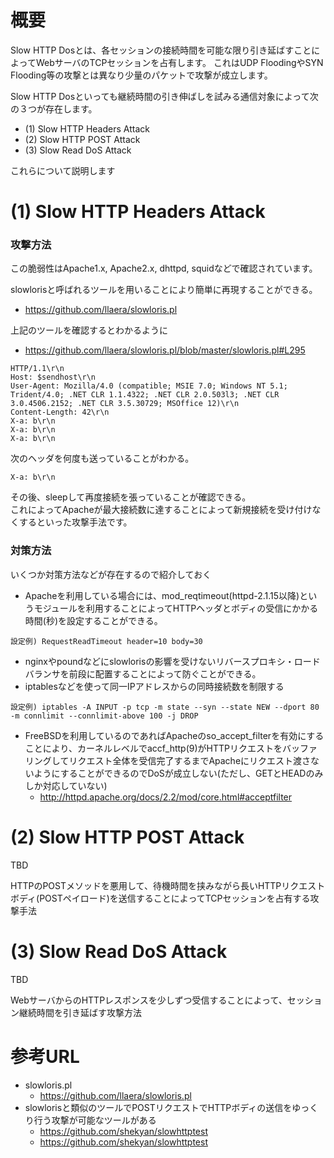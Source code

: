 # 概要
Slow HTTP Dosとは、各セッションの接続時間を可能な限り引き延ばすことによってWebサーバのTCPセッションを占有します。
これはUDP FloodingやSYN Flooding等の攻撃とは異なり少量のパケットで攻撃が成立します。

Slow HTTP Dosといっても継続時間の引き伸ばしを試みる通信対象によって次の３つが存在します。
- (1) Slow HTTP Headers Attack
- (2) Slow HTTP POST Attack
- (3) Slow Read DoS Attack

これらについて説明します

# (1) Slow HTTP Headers Attack
### 攻撃方法

この脆弱性はApache1.x, Apache2.x, dhttpd, squidなどで確認されています。

slowlorisと呼ばれるツールを用いることにより簡単に再現することができる。
- https://github.com/llaera/slowloris.pl

上記のツールを確認するとわかるように
- https://github.com/llaera/slowloris.pl/blob/master/slowloris.pl#L295
```
HTTP/1.1\r\n
Host: $sendhost\r\n
User-Agent: Mozilla/4.0 (compatible; MSIE 7.0; Windows NT 5.1; Trident/4.0; .NET CLR 1.1.4322; .NET CLR 2.0.503l3; .NET CLR 3.0.4506.2152; .NET CLR 3.5.30729; MSOffice 12)\r\n
Content-Length: 42\r\n
X-a: b\r\n
X-a: b\r\n
X-a: b\r\n
```

次のヘッダを何度も送っていることがわかる。
```
X-a: b\r\n
```

その後、sleepして再度接続を張っていることが確認できる。  
これによってApacheが最大接続数に達することによって新規接続を受け付けなくするといった攻撃手法です。

### 対策方法
いくつか対策方法などが存在するので紹介しておく
- Apacheを利用している場合には、mod_reqtimeout(httpd-2.1.15以降)というモジュールを利用することによってHTTPヘッダとボディの受信にかかる時間(秒)を設定することができる。
```
設定例) RequestReadTimeout header=10 body=30
```
- nginxやpoundなどにslowlorisの影響を受けないリバースプロキシ・ロードバランサを前段に配置することによって防ぐことができる。
- iptablesなどを使って同一IPアドレスからの同時接続数を制限する
```
設定例) iptables -A INPUT -p tcp -m state --syn --state NEW --dport 80 -m connlimit --connlimit-above 100 -j DROP
```
- FreeBSDを利用しているのであればApacheのso_accept_filterを有効にすることにより、カーネルレベルでaccf_http(9)がHTTPリクエストをバッファリングしてリクエスト全体を受信完了するまでApacheにリクエスト渡さないようにすることができるのでDoSが成立しない(ただし、GETとHEADのみしか対応していない)
  - http://httpd.apache.org/docs/2.2/mod/core.html#acceptfilter

# (2) Slow HTTP POST Attack
TBD

HTTPのPOSTメソッドを悪用して、待機時間を挟みながら長いHTTPリクエストボディ(POSTペイロード)を送信することによってTCPセッションを占有する攻撃手法

# (3) Slow Read DoS Attack
TBD

WebサーバからのHTTPレスポンスを少しずつ受信することによって、セッション継続時間を引き延ばす攻撃方法

# 参考URL
- slowloris.pl
  - https://github.com/llaera/slowloris.pl
- slowlorisと類似のツールでPOSTリクエストでHTTPボディの送信をゆっくり行う攻撃が可能なツールがある
  - https://github.com/shekyan/slowhttptest 
  - https://github.com/shekyan/slowhttptest
